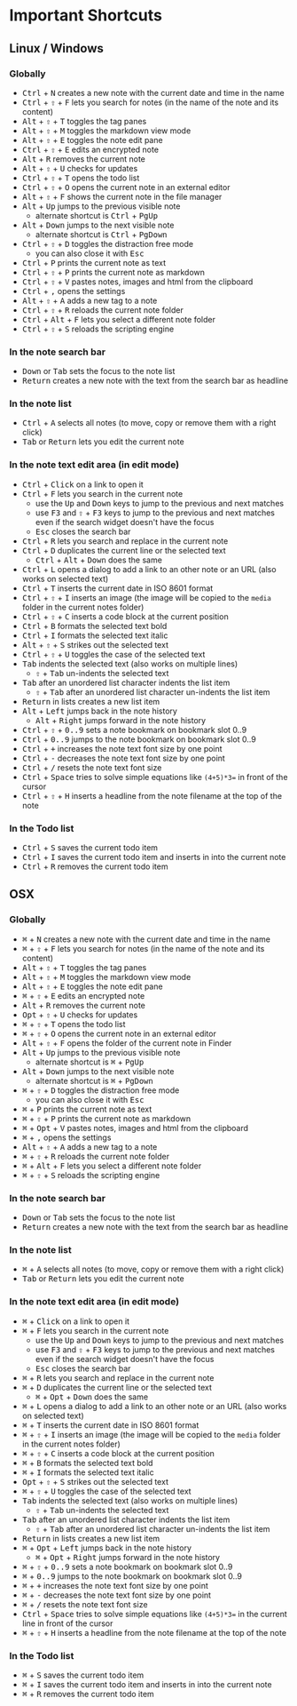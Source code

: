 Important Shortcuts
===================

## Linux / Windows

### Globally

- <kbd>Ctrl</kbd> + <kbd>N</kbd> creates a new note with the current date and time in the name
- <kbd>Ctrl</kbd> + <kbd>⇧</kbd> + <kbd>F</kbd> lets you search for notes (in the name of the note and its content)
- <kbd>Alt</kbd> + <kbd>⇧</kbd> + <kbd>T</kbd> toggles the tag panes
- <kbd>Alt</kbd> + <kbd>⇧</kbd> + <kbd>M</kbd> toggles the markdown view mode
- <kbd>Alt</kbd> + <kbd>⇧</kbd> + <kbd>E</kbd> toggles the note edit pane
- <kbd>Ctrl</kbd> + <kbd>⇧</kbd> + <kbd>E</kbd> edits an encrypted note
- <kbd>Alt</kbd> + <kbd>R</kbd> removes the current note
- <kbd>Alt</kbd> + <kbd>⇧</kbd> + <kbd>U</kbd> checks for updates
- <kbd>Ctrl</kbd> + <kbd>⇧</kbd> + <kbd>T</kbd> opens the todo list
- <kbd>Ctrl</kbd> + <kbd>⇧</kbd> + <kbd>O</kbd> opens the current note in an external editor
- <kbd>Alt</kbd> + <kbd>⇧</kbd> + <kbd>F</kbd> shows the current note in the file manager
- <kbd>Alt</kbd> + <kbd>Up</kbd> jumps to the previous visible note
    - alternate shortcut is <kbd>Ctrl</kbd> + <kbd>PgUp</kbd>
- <kbd>Alt</kbd> + <kbd>Down</kbd> jumps to the next visible note
    - alternate shortcut is <kbd>Ctrl</kbd> + <kbd>PgDown</kbd>
- <kbd>Ctrl</kbd> + <kbd>⇧</kbd> + <kbd>D</kbd> toggles the distraction free mode
    - you can also close it with <kbd>Esc</kbd>
- <kbd>Ctrl</kbd> + <kbd>P</kbd> prints the current note as text
- <kbd>Ctrl</kbd> + <kbd>⇧</kbd> + <kbd>P</kbd> prints the current note as markdown
- <kbd>Ctrl</kbd> + <kbd>⇧</kbd> + <kbd>V</kbd> pastes notes, images and html from the clipboard
- <kbd>Ctrl</kbd> + <kbd>,</kbd> opens the settings
- <kbd>Alt</kbd> + <kbd>⇧</kbd> + <kbd>A</kbd> adds a new tag to a note
- <kbd>Ctrl</kbd> + <kbd>⇧</kbd> + <kbd>R</kbd> reloads the current note folder 
- <kbd>Ctrl</kbd> + <kbd>Alt</kbd> + <kbd>F</kbd> lets you select a different note folder
- <kbd>Ctrl</kbd> + <kbd>⇧</kbd> + <kbd>S</kbd> reloads the scripting engine 

### In the note search bar

- <kbd>Down</kbd> or <kbd>Tab</kbd> sets the focus to the note list
- <kbd>Return</kbd> creates a new note with the text from the search bar as 
  headline

### In the note list

- <kbd>Ctrl</kbd> + <kbd>A</kbd> selects all notes (to move, copy or remove them with a right click)
- <kbd>Tab</kbd> or <kbd>Return</kbd> lets you edit the current note

### In the note text edit area (in edit mode)

- <kbd>Ctrl</kbd> + <kbd>Click</kbd> on a link to open it
- <kbd>Ctrl</kbd> + <kbd>F</kbd> lets you search in the current note
    - use the <kbd>Up</kbd> and <kbd>Down</kbd> keys to jump to the previous and next matches
    - use <kbd>F3</kbd> and <kbd>⇧</kbd> + <kbd>F3</kbd> keys to jump to the 
      previous and next matches even if the search widget doesn't have the focus
    - <kbd>Esc</kbd> closes the search bar
- <kbd>Ctrl</kbd> + <kbd>R</kbd> lets you search and replace in the current note
- <kbd>Ctrl</kbd> + <kbd>D</kbd> duplicates the current line or the selected text
    - <kbd>Ctrl</kbd> + <kbd>Alt</kbd> + <kbd>Down</kbd> does the same
- <kbd>Ctrl</kbd> + <kbd>L</kbd> opens a dialog to add a link to an other note or an URL (also works on selected text)
- <kbd>Ctrl</kbd> + <kbd>T</kbd> inserts the current date in ISO 8601 format
- <kbd>Ctrl</kbd> + <kbd>⇧</kbd> + <kbd>I</kbd> inserts an image (the image will be copied to the `media` folder in the current notes folder)
- <kbd>Ctrl</kbd> + <kbd>⇧</kbd> + <kbd>C</kbd> inserts a code block at the current position
- <kbd>Ctrl</kbd> + <kbd>B</kbd> formats the selected text bold 
- <kbd>Ctrl</kbd> + <kbd>I</kbd> formats the selected text italic 
- <kbd>Alt</kbd> + <kbd>⇧</kbd> + <kbd>S</kbd> strikes out the selected text
- <kbd>Ctrl</kbd> + <kbd>⇧</kbd> + <kbd>U</kbd> toggles the case of the selected text
- <kbd>Tab</kbd> indents the selected text (also works on multiple lines)
    - <kbd>⇧</kbd> + <kbd>Tab</kbd> un-indents the selected text
- <kbd>Tab</kbd> after an unordered list character indents the list item
    - <kbd>⇧</kbd> + <kbd>Tab</kbd> after an unordered list character 
      un-indents the list item
- <kbd>Return</kbd> in lists creates a new list item
- <kbd>Alt</kbd> + <kbd>Left</kbd> jumps back in the note history
    - <kbd>Alt</kbd> + <kbd>Right</kbd> jumps forward in the note history
- <kbd>Ctrl</kbd> + <kbd>⇧</kbd> + <kbd>0..9</kbd> sets a note bookmark on bookmark slot 0..9
- <kbd>Ctrl</kbd> + <kbd>0..9</kbd> jumps to the note bookmark on bookmark slot 0..9
- <kbd>Ctrl</kbd> + <kbd>+</kbd> increases the note text font size by one point
- <kbd>Ctrl</kbd> + <kbd>-</kbd> decreases the note text font size by one point
- <kbd>Ctrl</kbd> + <kbd>/</kbd> resets the note text font size
- <kbd>Ctrl</kbd> + <kbd>Space</kbd> tries to solve simple equations like `(4+5)*3=` in front of the cursor
- <kbd>Ctrl</kbd> + <kbd>⇧</kbd> + <kbd>H</kbd> inserts a headline from the note filename at the top of the note

### In the Todo list

- <kbd>Ctrl</kbd> + <kbd>S</kbd> saves the current todo item
- <kbd>Ctrl</kbd> + <kbd>I</kbd> saves the current todo item and inserts in into the current note
- <kbd>Ctrl</kbd> + <kbd>R</kbd> removes the current todo item


## OSX

### Globally

- <kbd>⌘</kbd> + <kbd>N</kbd> creates a new note with the current date and time in the name
- <kbd>⌘</kbd> + <kbd>⇧</kbd> + <kbd>F</kbd> lets you search for notes (in the name of the note and its content)
- <kbd>Alt</kbd> + <kbd>⇧</kbd> + <kbd>T</kbd> toggles the tag panes
- <kbd>Alt</kbd> + <kbd>⇧</kbd> + <kbd>M</kbd> toggles the markdown view mode
- <kbd>Alt</kbd> + <kbd>⇧</kbd> + <kbd>E</kbd> toggles the note edit pane
- <kbd>⌘</kbd> + <kbd>⇧</kbd> + <kbd>E</kbd> edits an encrypted note
- <kbd>Alt</kbd> + <kbd>R</kbd> removes the current note
- <kbd>Opt</kbd> + <kbd>⇧</kbd> + <kbd>U</kbd> checks for updates
- <kbd>⌘</kbd> + <kbd>⇧</kbd> + <kbd>T</kbd> opens the todo list
- <kbd>⌘</kbd> + <kbd>⇧</kbd> + <kbd>O</kbd> opens the current note in an external editor
- <kbd>Alt</kbd> + <kbd>⇧</kbd> + <kbd>F</kbd> opens the folder of the current note in Finder
- <kbd>Alt</kbd> + <kbd>Up</kbd> jumps to the previous visible note
    - alternate shortcut is <kbd>⌘</kbd> + <kbd>PgUp</kbd>
- <kbd>Alt</kbd> + <kbd>Down</kbd> jumps to the next visible note
    - alternate shortcut is <kbd>⌘</kbd> + <kbd>PgDown</kbd>
- <kbd>⌘</kbd> + <kbd>⇧</kbd> + <kbd>D</kbd> toggles the distraction free mode
    - you can also close it with <kbd>Esc</kbd>
- <kbd>⌘</kbd> + <kbd>P</kbd> prints the current note as text
- <kbd>⌘</kbd> + <kbd>⇧</kbd> + <kbd>P</kbd> prints the current note as markdown
- <kbd>⌘</kbd> + <kbd>Opt</kbd> + <kbd>V</kbd> pastes notes, images and html from the clipboard
- <kbd>⌘</kbd> + <kbd>,</kbd> opens the settings
- <kbd>Alt</kbd> + <kbd>⇧</kbd> + <kbd>A</kbd> adds a new tag to a note
- <kbd>⌘</kbd> + <kbd>⇧</kbd> + <kbd>R</kbd> reloads the current note folder 
- <kbd>⌘</kbd> + <kbd>Alt</kbd> + <kbd>F</kbd> lets you select a different note folder
- <kbd>⌘</kbd> + <kbd>⇧</kbd> + <kbd>S</kbd> reloads the scripting engine 

### In the note search bar

- <kbd>Down</kbd> or <kbd>Tab</kbd> sets the focus to the note list
- <kbd>Return</kbd> creates a new note with the text from the search bar as 
  headline

### In the note list

- <kbd>⌘</kbd> + <kbd>A</kbd> selects all notes (to move, copy or remove them with a right click)
- <kbd>Tab</kbd> or <kbd>Return</kbd> lets you edit the current note

### In the note text edit area (in edit mode)

- <kbd>⌘</kbd> + <kbd>Click</kbd> on a link to open it
- <kbd>⌘</kbd> + <kbd>F</kbd> lets you search in the current note
    - use the <kbd>Up</kbd> and <kbd>Down</kbd> keys to jump to the previous and next matches
    - use <kbd>F3</kbd> and <kbd>⇧</kbd> + <kbd>F3</kbd> keys to jump to the 
      previous and next matches even if the search widget doesn't have the focus
    - <kbd>Esc</kbd> closes the search bar
- <kbd>⌘</kbd> + <kbd>R</kbd> lets you search and replace in the current note
- <kbd>⌘</kbd> + <kbd>D</kbd> duplicates the current line or the selected text
    - <kbd>⌘</kbd> + <kbd>Opt</kbd> + <kbd>Down</kbd> does the same
- <kbd>⌘</kbd> + <kbd>L</kbd> opens a dialog to add a link to an other note or an URL (also works on selected text)
- <kbd>⌘</kbd> + <kbd>T</kbd> inserts the current date in ISO 8601 format
- <kbd>⌘</kbd> + <kbd>⇧</kbd> + <kbd>I</kbd> inserts an image (the image will be copied to the `media` folder in the current notes folder)
- <kbd>⌘</kbd> + <kbd>⇧</kbd> + <kbd>C</kbd> inserts a code block at the current position
- <kbd>⌘</kbd> + <kbd>B</kbd> formats the selected text bold 
- <kbd>⌘</kbd> + <kbd>I</kbd> formats the selected text italic 
- <kbd>Opt</kbd> + <kbd>⇧</kbd> + <kbd>S</kbd> strikes out the selected text
- <kbd>⌘</kbd> + <kbd>⇧</kbd> + <kbd>U</kbd> toggles the case of the selected text
- <kbd>Tab</kbd> indents the selected text (also works on multiple lines)
    - <kbd>⇧</kbd> + <kbd>Tab</kbd> un-indents the selected text
- <kbd>Tab</kbd> after an unordered list character indents the list item
    - <kbd>⇧</kbd> + <kbd>Tab</kbd> after an unordered list character 
      un-indents the list item
- <kbd>Return</kbd> in lists creates a new list item
- <kbd>⌘</kbd> + <kbd>Opt</kbd> + <kbd>Left</kbd> jumps back in the note history
    - <kbd>⌘</kbd> + <kbd>Opt</kbd> + <kbd>Right</kbd> jumps forward in the note history
- <kbd>⌘</kbd> + <kbd>⇧</kbd> + <kbd>0..9</kbd> sets a note bookmark on bookmark slot 0..9
- <kbd>⌘</kbd> + <kbd>0..9</kbd> jumps to the note bookmark on bookmark slot 0..9
- <kbd>⌘</kbd> + <kbd>+</kbd> increases the note text font size by one point
- <kbd>⌘</kbd> + <kbd>-</kbd> decreases the note text font size by one point
- <kbd>⌘</kbd> + <kbd>/</kbd> resets the note text font size
- <kbd>Ctrl</kbd> + <kbd>Space</kbd> tries to solve simple equations like `(4+5)*3=` in the current line in front of the cursor
- <kbd>⌘</kbd> + <kbd>⇧</kbd> + <kbd>H</kbd> inserts a headline from the note filename at the top of the note

### In the Todo list

- <kbd>⌘</kbd> + <kbd>S</kbd> saves the current todo item
- <kbd>⌘</kbd> + <kbd>I</kbd> saves the current todo item and inserts in into the current note
- <kbd>⌘</kbd> + <kbd>R</kbd> removes the current todo item

